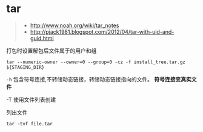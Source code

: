 # tar

> * http://www.noah.org/wiki/tar_notes
> * http://pjack1981.blogspot.com/2012/04/tar-with-uid-and-guid.html

打包时设置解包后文件属于的用户和组 
```
tar --numeric-owner --owner=0 --group=0 -cz -f install_tree.tar.gz ${STAGING_DIR}
```

`-h` 包含符号连接,不转储动态链接，转储动态链接指向的文件。 **符号连接变真实文件** 

-T 使用文件列表创建

列出文件

    tar -tvf file.tar